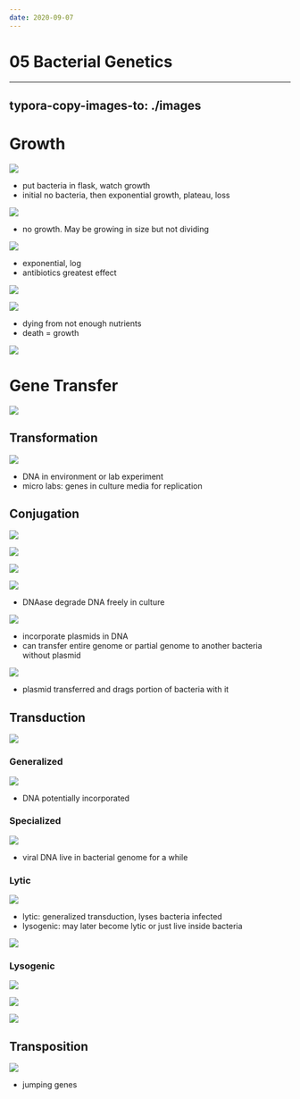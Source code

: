```yaml
---
date: 2020-09-07
---
```


# 05 Bacterial Genetics
---

## typora-copy-images-to: ./images

# Growth

![](https://photos.thisispiggy.com/file/wikiFiles/620F517B-174E-4606-AD58-BAD70B011003.jpg)

- put bacteria in flask, watch growth
- initial no bacteria, then exponential growth, plateau, loss

![](https://photos.thisispiggy.com/file/wikiFiles/0D5503E5-65B0-4007-A146-1B7F1E63E906.jpg)

- no growth. May be growing in size but not dividing

![](https://photos.thisispiggy.com/file/wikiFiles/AAAEDA30-D0F1-4B8C-B754-B50299BF3343.jpg)

- exponential, log
- antibiotics greatest effect

![](https://photos.thisispiggy.com/file/wikiFiles/C346B221-3C4D-486E-81D2-1EABC1DF0459.jpg)

![](https://photos.thisispiggy.com/file/wikiFiles/335AE866-624C-4080-BFF3-EF46C26DF1F9.jpg)

- dying from not enough nutrients
- death = growth

![](https://photos.thisispiggy.com/file/wikiFiles/FA80D323-F968-4382-928E-5850E197AF06.jpg)

# Gene Transfer

![](https://photos.thisispiggy.com/file/wikiFiles/9179464A-2077-499B-846B-6D626C84950E.jpg)

## Transformation

![](https://photos.thisispiggy.com/file/wikiFiles/4BD56B19-2952-420B-9985-FEF332B3684D.jpg)

- DNA in environment or lab experiment
- micro labs: genes in culture media for replication

## Conjugation

![](https://photos.thisispiggy.com/file/wikiFiles/1B067271-DDF8-492D-952E-48D2DC842ED5.jpg)

![](https://photos.thisispiggy.com/file/wikiFiles/9AA7DDA5-F0E7-491D-A6FF-3674DF97BBC1.jpg)

![](https://photos.thisispiggy.com/file/wikiFiles/7FB9C0C6-26E1-465D-AB73-B85B1DB7EE79.jpg)

![](https://photos.thisispiggy.com/file/wikiFiles/C09F032C-10DB-43AE-B43D-7DC17F6A3E49.jpg)

- DNAase degrade DNA freely in culture

![](https://photos.thisispiggy.com/file/wikiFiles/24A878C9-C7D2-4D5D-842A-4FAF9C791519.jpg)

- incorporate plasmids in DNA
- can transfer entire genome or partial genome to another bacteria without plasmid

![](https://photos.thisispiggy.com/file/wikiFiles/AEF029E0-5AE1-4F10-BFDD-A44DDE2B12A6.jpg)

- plasmid transferred and drags portion of bacteria with it

## Transduction

![](https://photos.thisispiggy.com/file/wikiFiles/73E5A13D-426E-48EA-B3DF-891825C225DF.jpg)

### Generalized

![](https://photos.thisispiggy.com/file/wikiFiles/6C20F4BE-6024-4415-9FDA-0E985BC2C0E2.jpg)

- DNA potentially incorporated

### Specialized

![](https://photos.thisispiggy.com/file/wikiFiles/38CFC21E-16F0-4193-97A6-375DB18F4538.jpg)

- viral DNA live in bacterial genome for a while

### Lytic

![](https://photos.thisispiggy.com/file/wikiFiles/88D61370-28AF-4054-AAF2-31246E12F47F.jpg)

- lytic: generalized transduction, lyses bacteria infected
- lysogenic: may later become lytic or just live inside bacteria

![](https://photos.thisispiggy.com/file/wikiFiles/A09CDAA3-A0F5-41AC-9253-DC20664F3F53.jpg)

### Lysogenic

![](https://photos.thisispiggy.com/file/wikiFiles/CF0C68E4-A6F4-405D-9E90-EA40DB16817E.jpg)

![](https://photos.thisispiggy.com/file/wikiFiles/28BECD52-4CA1-470C-BEC5-1862B0530E35.jpg)

![](https://photos.thisispiggy.com/file/wikiFiles/8AA0DBA5-7159-460F-8D9D-68056B53F037.jpg)

## Transposition

![](https://photos.thisispiggy.com/file/wikiFiles/DA55CDC5-FB67-4D19-8C7E-1EFB1E5106C1.jpg)

- jumping genes
